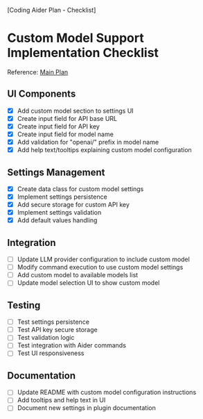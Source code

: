[Coding Aider Plan - Checklist]

# Custom Model Support Implementation Checklist

Reference: [Main Plan](add_custom_model_support.md)

## UI Components
- [x] Add custom model section to settings UI
- [x] Create input field for API base URL
- [x] Create input field for API key
- [x] Create input field for model name
- [x] Add validation for "openai/" prefix in model name
- [x] Add help text/tooltips explaining custom model configuration

## Settings Management
- [x] Create data class for custom model settings
- [x] Implement settings persistence
- [x] Add secure storage for custom API key
- [x] Implement settings validation
- [x] Add default values handling

## Integration
- [ ] Update LLM provider configuration to include custom model
- [ ] Modify command execution to use custom model settings
- [ ] Add custom model to available models list
- [ ] Update model selection UI to show custom model

## Testing
- [ ] Test settings persistence
- [ ] Test API key secure storage
- [ ] Test validation logic
- [ ] Test integration with Aider commands
- [ ] Test UI responsiveness

## Documentation
- [ ] Update README with custom model configuration instructions
- [ ] Add tooltips and help text in UI
- [ ] Document new settings in plugin documentation
